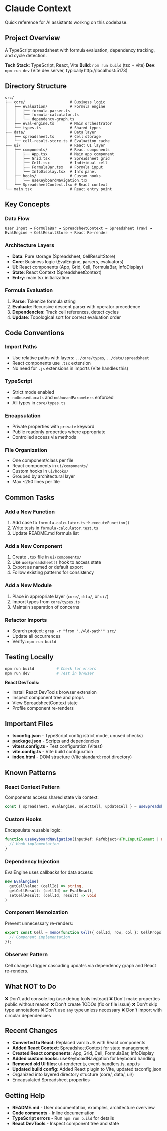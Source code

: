 # Claude Context

Quick reference for AI assistants working on this codebase.

## Project Overview

A TypeScript spreadsheet with formula evaluation, dependency tracking, and cycle detection.

**Tech Stack**: TypeScript, React, Vite
**Build**: `npm run build` (tsc + vite)
**Dev**: `npm run dev` (Vite dev server, typically http://localhost:5173)

## Directory Structure

```
src/
├── core/                    # Business logic
│   ├── evaluation/          # Formula engine
│   │   ├── formula-parser.ts
│   │   ├── formula-calculator.ts
│   │   └── dependency-graph.ts
│   ├── eval-engine.ts       # Main orchestrator
│   └── types.ts             # Shared types
├── data/                    # Data layer
│   ├── spreadsheet.ts       # Cell storage
│   └── cell-result-store.ts # Evaluation cache
├── ui/                      # React UI layer
│   ├── components/          # React components
│   │   ├── App.tsx          # Main app component
│   │   ├── Grid.tsx         # Spreadsheet grid
│   │   ├── Cell.tsx         # Individual cell
│   │   ├── FormulaBar.tsx   # Formula input
│   │   └── InfoDisplay.tsx  # Info panel
│   ├── hooks/               # Custom hooks
│   │   └── useKeyboardNavigation.tsx
│   └── SpreadsheetContext.tsx # React context
└── main.tsx                 # React entry point
```

## Key Concepts

### Data Flow

```
User Input → FormulaBar → SpreadsheetContext → Spreadsheet (raw) → EvalEngine → CellResultStore → React Re-render
```

### Architecture Layers

- **Data**: Pure storage (Spreadsheet, CellResultStore)
- **Core**: Business logic (EvalEngine, parsers, evaluators)
- **UI**: React components (App, Grid, Cell, FormulaBar, InfoDisplay)
- **State**: React Context (SpreadsheetContext)
- **Entry**: main.tsx initialization

### Formula Evaluation

1. **Parse**: Tokenize formula string
2. **Evaluate**: Recursive descent parser with operator precedence
3. **Dependencies**: Track cell references, detect cycles
4. **Update**: Topological sort for correct evaluation order

## Code Conventions

### Import Paths

- Use relative paths with layers: `../core/types`, `../data/spreadsheet`
- React components use `.tsx` extension
- No need for `.js` extensions in imports (Vite handles this)

### TypeScript

- Strict mode enabled
- `noUnusedLocals` and `noUnusedParameters` enforced
- All types in `core/types.ts`

### Encapsulation

- Private properties with `private` keyword
- Public readonly properties where appropriate
- Controlled access via methods

### File Organization

- One component/class per file
- React components in `ui/components/`
- Custom hooks in `ui/hooks/`
- Grouped by architectural layer
- Max ~250 lines per file

## Common Tasks

### Add a New Function

1. Add case to `formula-calculator.ts` → `executeFunction()`
2. Write tests in `formula-calculator.test.ts`
3. Update README.md formula list

### Add a New Component

1. Create `.tsx` file in `ui/components/`
2. Use `useSpreadsheet()` hook to access state
3. Export as named or default export
4. Follow existing patterns for consistency

### Add a New Module

1. Place in appropriate layer (`core/`, `data/`, or `ui/`)
2. Import types from `core/types.ts`
3. Maintain separation of concerns

### Refactor Imports

- Search project: `grep -r "from './old-path'" src/`
- Update all occurrences
- Verify: `npm run build`

## Testing Locally

```bash
npm run build          # Check for errors
npm run dev            # Test in browser
```

**React DevTools:**

- Install React DevTools browser extension
- Inspect component tree and props
- View SpreadsheetContext state
- Profile component re-renders

## Important Files

- **tsconfig.json** - TypeScript config (strict mode, unused checks)
- **package.json** - Scripts and dependencies
- **vitest.config.ts** - Test configuration (Vitest)
- **vite.config.ts** - Vite build configuration
- **index.html** - DOM structure (Vite standard: root directory)

## Known Patterns

### React Context Pattern

Components access shared state via context:

```typescript
const { spreadsheet, evalEngine, selectCell, updateCell } = useSpreadsheet();
```

### Custom Hooks

Encapsulate reusable logic:

```typescript
function useKeyboardNavigation(inputRef: RefObject<HTMLInputElement | null>) {
  // Hook implementation
}
```

### Dependency Injection

EvalEngine uses callbacks for data access:

```typescript
new EvalEngine(
  getCellValue: (cellId) => string,
  getCellResult: (cellId) => EvalResult,
  setCellResult: (cellId, result) => void
)
```

### Component Memoization

Prevent unnecessary re-renders:

```typescript
export const Cell = memo(function Cell({ cellId, row, col }: CellProps) {
  // Component implementation
});
```

### Observer Pattern

Cell changes trigger cascading updates via dependency graph and React re-renders.

## What NOT to Do

❌ Don't add console.log (use debug tools instead)
❌ Don't make properties public without reason
❌ Don't create TODOs (fix or file issue)
❌ Don't skip type annotations
❌ Don't use `any` type unless necessary
❌ Don't import with circular dependencies

## Recent Changes

- **Converted to React**: Replaced vanilla JS with React components
- **Added React Context**: SpreadsheetContext for state management
- **Created React components**: App, Grid, Cell, FormulaBar, InfoDisplay
- **Added custom hooks**: useKeyboardNavigation for keyboard handling
- **Removed old UI files**: ui-renderer.ts, event-handlers.ts, app.ts
- **Updated build config**: Added React plugin to Vite, updated tsconfig.json
- Organized into layered directory structure (core/, data/, ui/)
- Encapsulated Spreadsheet properties

## Getting Help

- **README.md** - User documentation, examples, architecture overview
- **Code comments** - Inline documentation
- **TypeScript errors** - Run `npm run build` for details
- **React DevTools** - Inspect component tree and state
